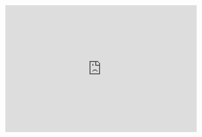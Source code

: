 <iframe style="width:100%;height:auto;min-width:600px;min-height:400px;" src="https://star-history.com/embed?secret=Z2hwX1B3OUJpb3JEekEyaXhWMjVDZGFJaFdvbjJQdmx5ODQ5NEtkVQ==#xiaoqinnan3.github.io/xiaoqinnan3.github.io&Date" frameBorder="0"></iframe>
